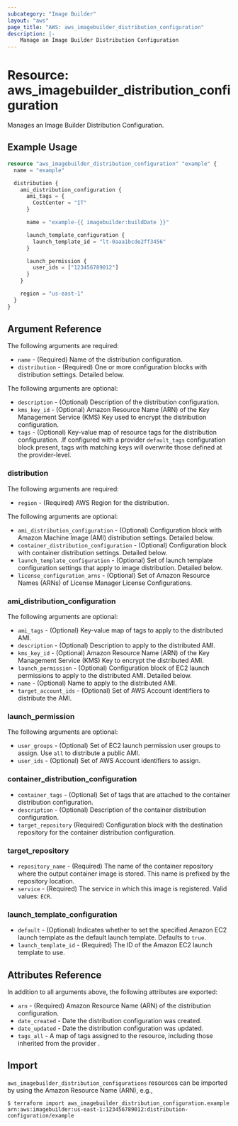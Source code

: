 ```yaml
---
subcategory: "Image Builder"
layout: "aws"
page_title: "AWS: aws_imagebuilder_distribution_configuration"
description: |-
    Manage an Image Builder Distribution Configuration
---
```


# Resource: aws_imagebuilder_distribution_configuration

Manages an Image Builder Distribution Configuration.

## Example Usage

```terraform
resource "aws_imagebuilder_distribution_configuration" "example" {
  name = "example"

  distribution {
    ami_distribution_configuration {
      ami_tags = {
        CostCenter = "IT"
      }

      name = "example-{{ imagebuilder:buildDate }}"

      launch_template_configuration {
        launch_template_id = "lt-0aaa1bcde2ff3456"
      }

      launch_permission {
        user_ids = ["123456789012"]
      }
    }

    region = "us-east-1"
  }
}
```

## Argument Reference

The following arguments are required:

* `name` - (Required) Name of the distribution configuration.
* `distribution` - (Required) One or more configuration blocks with distribution settings. Detailed below.

The following arguments are optional:

* `description` - (Optional) Description of the distribution configuration.
* `kms_key_id` - (Optional) Amazon Resource Name (ARN) of the Key Management Service (KMS) Key used to encrypt the distribution configuration.
* `tags` - (Optional) Key-value map of resource tags for the distribution configuration. .If configured with a provider `default_tags` configuration block present, tags with matching keys will overwrite those defined at the provider-level.

### distribution

The following arguments are required:

* `region` - (Required) AWS Region for the distribution.

The following arguments are optional:

* `ami_distribution_configuration` - (Optional) Configuration block with Amazon Machine Image (AMI) distribution settings. Detailed below.
* `container_distribution_configuration` - (Optional) Configuration block with container distribution settings. Detailed below.
* `launch_template_configuration` - (Optional) Set of launch template configuration settings that apply to image distribution. Detailed below.
* `license_configuration_arns` - (Optional) Set of Amazon Resource Names (ARNs) of License Manager License Configurations.

### ami_distribution_configuration

The following arguments are optional:

* `ami_tags` - (Optional) Key-value map of tags to apply to the distributed AMI.
* `description` - (Optional) Description to apply to the distributed AMI.
* `kms_key_id` - (Optional) Amazon Resource Name (ARN) of the Key Management Service (KMS) Key to encrypt the distributed AMI.
* `launch_permission` - (Optional) Configuration block of EC2 launch permissions to apply to the distributed AMI. Detailed below.
* `name` - (Optional) Name to apply to the distributed AMI.
* `target_account_ids` - (Optional) Set of AWS Account identifiers to distribute the AMI.

### launch_permission

The following arguments are optional:

* `user_groups` - (Optional) Set of EC2 launch permission user groups to assign. Use `all` to distribute a public AMI.
* `user_ids` - (Optional) Set of AWS Account identifiers to assign.

### container_distribution_configuration

* `container_tags` - (Optional) Set of tags that are attached to the container distribution configuration.
* `description` - (Optional) Description of the container distribution configuration.
* `target_repository` (Required) Configuration block with the destination repository for the container distribution configuration.

### target_repository

* `repository_name` - (Required) The name of the container repository where the output container image is stored. This name is prefixed by the repository location.
* `service` - (Required) The service in which this image is registered. Valid values: `ECR`.

### launch_template_configuration

* `default` - (Optional) Indicates whether to set the specified Amazon EC2 launch template as the default launch template. Defaults to `true`.
* `launch_template_id` - (Required) The ID of the Amazon EC2 launch template to use.

## Attributes Reference

In addition to all arguments above, the following attributes are exported:

* `arn` - (Required) Amazon Resource Name (ARN) of the distribution configuration.
* `date_created` - Date the distribution configuration was created.
* `date_updated` - Date the distribution configuration was updated.
* `tags_all` - A map of tags assigned to the resource, including those inherited from the provider .

## Import

`aws_imagebuilder_distribution_configurations` resources can be imported by using the Amazon Resource Name (ARN), e.g.,

```
$ terraform import aws_imagebuilder_distribution_configuration.example arn:aws:imagebuilder:us-east-1:123456789012:distribution-configuration/example
```
